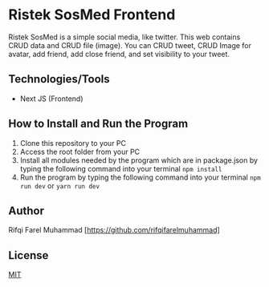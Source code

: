 # Ristek SosMed Frontend
Ristek SosMed is a simple social media, like twitter. This web contains CRUD data and CRUD file (image). You can CRUD tweet, CRUD Image for avatar, add friend, add close friend, and set visibility to your tweet.

## Technologies/Tools
- Next JS (Frontend)

## How to Install and Run the Program
1. Clone this repository to your PC
2. Access the root folder from your PC
3. Install all modules needed by the program which are in package.json by typing the following command into your terminal
```npm install```
4. Run the program by typing the following command into your terminal
```npm run dev```
or
```yarn run dev```

## Author
Rifqi Farel Muhammad [https://github.com/rifqifarelmuhammad]

## License
[MIT](https://github.com/rifqifarelmuhammad/ristek-sosmed-fe/blob/main/LICENSE.txt)